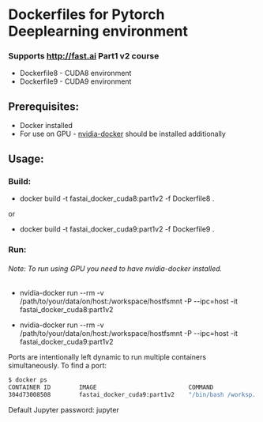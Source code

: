 # Dockerfiles for Pytorch Deeplearning environment
### Supports http://fast.ai Part1 v2 course

* Dockerfile8 - CUDA8 environment
* Dockerfile9 - CUDA9 environment

## Prerequisites:
* Docker installed
* For use on GPU - [nvidia-docker](https://github.com/NVIDIA/nvidia-docker) should be installed additionally

## Usage:

### Build:

* docker build -t fastai_docker_cuda8:part1v2 -f Dockerfile8 .

or
* docker build -t fastai_docker_cuda9:part1v2 -f Dockerfile9 .

### Run:

###### Note: To run using GPU you need to have nvidia-docker installed.

* nvidia-docker run --rm -v /path/to/your/data/on/host:/workspace/hostfsmnt -P  --ipc=host -it fastai_docker_cuda8:part1v2


* nvidia-docker run --rm -v /path/to/your/data/on/host:/workspace/hostfsmnt -P  --ipc=host -it fastai_docker_cuda9:part1v2


Ports are intentionally left dynamic to run multiple containers simultaneously.
To find a port:
```sh
$ docker ps
CONTAINER ID        IMAGE                          COMMAND                  CREATED             STATUS              PORTS                     NAMES
304d73008508        fastai_docker_cuda9:part1v2    "/bin/bash /worksp..."   12 seconds ago      Up 11 seconds       0.0.0.0:32780->8888/tcp   peaceful_shockley


```

Default Jupyter password: jupyter

